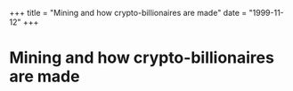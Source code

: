 +++
title = "Mining and how crypto-billionaires are made"
date = "1999-11-12"
+++



# Mining and how crypto-billionaires are made

<nft-card contractAddress="0x495f947276749ce646f68ac8c248420045cb7b5e" tokenId="21217790705324758101175761062786421039733409879261131814667265901989323603969"> </nft-card> <script src="https://unpkg.com/embeddable-nfts/dist/nft-card.min.js"></script>

